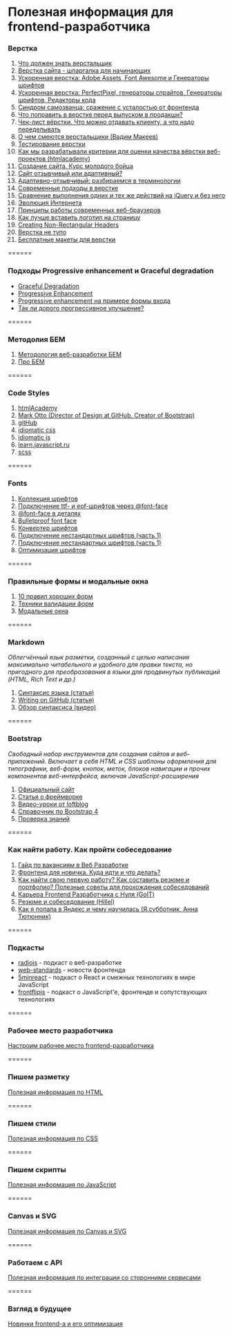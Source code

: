 # Полезная информация для frontend-разработчика

### Верстка
1. [Что должен знать верстальщик](http://krekotun.ru/ui-developer-skills)
2. [Верстка сайта - шпаргалка для начинающих](http://www.internet-technologies.ru/articles/article_1856.html)
3. [Ускоренная верстка: Adobe Assets, Font Awesome и Генераторы шрифтов](https://geekbrains.ru/events/255)
4. [Ускоренная верстка: PerfectPixel, генераторы спрайтов, Генераторы шрифтов, Редакторы кода](https://geekbrains.ru/events/278)
5. [Синдром самозванца: сражение с усталостью от фронтенда](https://m.habrahabr.ru/post/322674/)
6. [Что поправить в верстке перед выпуском в продакшн?](https://habrahabr.ru/post/319664/)
7. [Чек-лист вёрстки. Что можно отдавать клиенту, а что надо переделывать](https://habrahabr.ru/post/114256/%20%D0%98%D1%81%D1%82%D0%BE%D1%87%D0%BD%D0%B8%D0%BA:%20http://www.itmathrepetitor.ru/html-i-css-katalog-ssylok-dlya-verstki/)
8. [О чем смеются верстальщики (Вадим Макеев)](https://www.youtube.com/watch?v=lW4uzJp6uIg)
9. [Тестирование верстки](http://xiper.net/collect/weekdays-front-end-dev/the-work-in-general/testing-layout)
10. [Как мы разрабатывали критерии для оценки качества вёрстки веб-проектов (htmlacademy)](https://habrahabr.ru/company/htmlacademy/blog/254171/)
11. [Создание сайта. Курс молодого бойца](https://habrahabr.ru/post/273795)
12. [Сайт отзывчивый или адаптивный?](http://blog.sibirix.ru/2015/04/21/adaptive-responsive/)
13. [Адаптивно-отзывчивый: разбираемся в терминологии](http://frontender.info/adaptive-vs-responsive-terminology/)
14. [Современные подходы в верстке](https://www.youtube.com/watch?v=soWgVoOgQ_s)
15. [Сравнение выполнения одних и тех же действий на jQuery и без него](http://youmightnotneedjquery.com/)
16. [Эволюция Интернета](http://www.evolutionoftheweb.com/)
17. [Принципы работы современных веб-браузеров](http://www.html5rocks.com/ru/tutorials/internals/howbrowserswork/#Parsing_general)
18. [Как лучше вставить логотип на страницу](http://css.yoksel.ru/a11y-for-logotypes/?ct=t(hamail_20170115))
19. [Creating Non-Rectangular Headers](https://css-tricks.com/creating-non-rectangular-headers/?utm_source=forwebdev_twtr&utm_medium=announcement&utm_campaign=obzor-sposobov-sozdaniya-shapok-so-slozhnoy)
20. [Верстка не тупо](http://webmasters.teamdev.com/?utm_source=forwebdev_twtr&utm_medium=announcement&utm_campaign=vyorstka--eto-ne-tupo!-bezumno-krutoe-ru) 
21. [Бесплатные макеты для верстки](http://psd-html-css.ru/) 

======

### Подходы Progressive enhancement и Graceful degradation
- [Graceful Degradation](https://htmlacademy.ru/blog/6-graceful-degradation)
- [Progressive Enhancement](https://htmlacademy.ru/blog/7-progressive-enhancement)
- [Progressive enhancement на примере формы входа](https://htmlacademy.ru/demos/1#step1)
- [Так ли дорого прогрессивное улучшение?](https://htmlacademy.ru/blog/8-is-it-expensive-to-progressive-enhancement)

======

### Методолия БЕМ
1. [Методология веб-разработки БЕМ](https://ru.bem.info/)
2. [Про БЕМ](https://habrahabr.ru/company/yandex/blog/276035/)

======

### Code Styles
1. [htmlAcademy](https://htmlacademy.github.io/codeguide/)
2. [Mark Otto (Director of Design at GitHub. Creator of Bootstrap)](http://codeguide.co/)
3. [gitHub](http://primercss.io/guidelines/) 
4. [idiomatic css](https://github.com/necolas/idiomatic-css/tree/master/translations/ru-RU)
5. [idiomatic js](https://github.com/rwaldron/idiomatic.js/tree/master/translations/ru_RU) 
6. [learn.javascript.ru](https://learn.javascript.ru/coding-style)
7. [scss](http://nicothin.github.io/idiomatic-pre-CSS/)

======

### Fonts
1. [Коллекция шрифтов](http://fonts.in.ua/font)
2. [Подключение ttf- и eof-шрифтов через @font-face](https://webref.ru/layout/html5-css3/text/font-face)
3. [@font-face в деталях](http://xiper.net/collect/html-and-css-tricks/typographics/font-face-in-the-details)
4. [Bulletproof font face](https://github.com/CSSLint/csslint/wiki/bulletproof-font-face)
5. [Конвертер шрифтов](http://www.font2web.com/)
6. [Подключение нестандартных шрифтов (часть 1)](https://webfont.ru/blog/about-font-face-part-one/)
7. [Подключение нестандартных шрифтов (часть 1)](https://webfont.ru/blog/about-font-face-part-two/)
8. [Оптимизация шрифтов](https://developers.google.com/web/fundamentals/performance/optimizing-content-efficiency/webfont-optimization?hl=ru)

======

### Правильные формы и модальные окна
1. [10 правил хороших форм](https://www.artlebedev.ru/tools/technogrette/etc/forms/)
2. [Техники валидации форм](https://htmlacademy.ru/blog/95-form-validation-techniques)
3. [Модальные окна](http://prgssr.ru/development/oformlenie-modalnyh-okon.html?ct=t(hamail_20160815))

======

### Markdown
*Облегчённый язык разметки, созданный с целью написания максимально читабельного и удобного для правки текста, но пригодного для преобразования в языки для продвинутых публикаций (HTML, Rich Text и др.)*

1. [Синтаксис языка (статья)](https://github.com/OlgaVlasova/markdown-doc/blob/master/README.md)
2. [Writing on GitHub (статья)](https://help.github.com/categories/writing-on-github/)
3. [Обзор синтаксиса (видео)](https://www.youtube.com/watch?v=xaOHsJ5Igys)

======

### Bootstrap
*Свободный набор инструментов для создания сайтов и веб-приложений. Включает в себя HTML и CSS шаблоны оформления для типографики, веб-форм, кнопок, меток, блоков навигации и прочих компонентов веб-интерфейса, включая JavaScript-расширения*

1. [Официальный сайт](http://getbootstrap.com/css/)
2. [Статья о фреймворке](https://webref.ru/layout/bootstrap)
3. [Видео-уроки от loftblog](http://loftblog.ru/material/2302/)
4. [Cправочник по Bootstrap 4](http://hackerthemes.com/bootstrap-cheatsheet/)
5. [Проверка знаний](http://www.w3schools.com/quiztest/quiztest.asp?qtest=Bootstrap)

======

### Как найти работу. Как пройти собеседование
1. [Гайд по вакансиям в Веб Разработке](https://mkdev.me/posts/gayd-po-vakansiyam-v-veb-razrabotke?ct=t(hamail_20161115))
2. [Фронтенд для новичка. Куда идти и что делать?](https://www.youtube.com/watch?v=G9hMm77B1dk)
3. [Как найти свою первую работу? Как составить резюме и портфолио? Полезные советы для прохождения собеседований](https://www.youtube.com/watch?v=nc1-PmAmcqA&index=6&list=PL0k-9Y7O1Gwfo8ootEdF8noBQal41dH-u)
4. [Карьера Frontend Разработчика с Нуля (GoIT)](https://www.youtube.com/watch?v=JNhXJsMynHw)
5. [Резюме и собеседование (Hillel)](http://blog.itschool-hillel.org/articles/kak-sostavit-rezyume-i-proyti-sobesedovanie-v-it-kompaniyu)
6. [Как я попала в Яндекс и чему научилась (Я.субботник, Анна Тютюнник)](https://www.youtube.com/watch?v=yIk7VfycBBw)

======

### Подкасты
- [radiojs](https://soundcloud.com/radiojspodcast) - подкаст о веб-разработке
- [web-standards](https://soundcloud.com/web-standards) - новости фронтенда
- [5minreact](http://5minreact.ru/) - подкаст о React и смежных технологиях в мире JavaScript
- [frontflipjs](https://soundcloud.com/frontflipjs) - подкаст о JavaScript'e, фронтенде и сопутствующих технологиях

======

### Рабочее место разработчика
[Настроим рабочее место frontend-разработчика](https://github.com/KAnastasiya/Useful_informations_about_frontend/blob/master/developer-workspace.md)

======

### Пишем разметку
[Полезная информация по HTML](https://github.com/KAnastasiya/Useful_informations_about_frontend/blob/master/html.md)

======

### Пишем стили
[Полезная информация по CSS](https://github.com/KAnastasiya/Useful_informations_about_frontend/blob/master/css.md)

======

### Пишем скрипты
[Полезная информация по JavaScript](https://github.com/KAnastasiya/Useful_informations_about_frontend/blob/master/javascript.md)

======

### Canvas и SVG
[Полезная информация по Canvas и SVG](https://github.com/KAnastasiya/Useful_informations_about_frontend/blob/master/canvas_svg.md)

======

### Работаем с API
[Полезная информация по интеграции со сторонними сервисами](https://github.com/KAnastasiya/Useful_informations_about_frontend/blob/master/api.md)

======

### Взгляд в будущее
[Новинки frontend-а и его оптимизация](https://github.com/KAnastasiya/Useful_informations_about_frontend/blob/master/optimizations_novelties.md)
